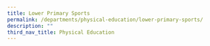 ```yaml
---
title: Lower Primary Sports
permalink: /departments/physical-education/lower-primary-sports/
description: ""
third_nav_title: Physical Education
---
```

